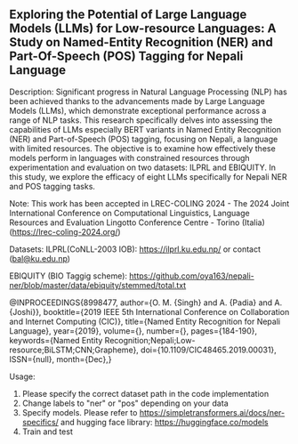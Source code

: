 ## Exploring the Potential of Large Language Models (LLMs) for Low-resource Languages: A Study on Named-Entity Recognition (NER) and Part-Of-Speech (POS) Tagging for Nepali Language
Description:
Significant progress in Natural Language Processing (NLP) has been achieved thanks to the advancements made by Large Language Models (LLMs), which demonstrate exceptional performance across a range of NLP tasks. 
This research specifically delves into assessing the capabilities of LLMs especially BERT variants in Named Entity Recognition (NER) and Part-of-Speech (POS) tagging, focusing on Nepali, a language with limited resources. 
The objective is to examine how effectively these models perform in languages with constrained resources through experimentation and evaluation on two datasets: ILPRL and EBIQUITY. 
In this study, we explore the efficacy of eight LLMs specifically for Nepali NER and POS tagging tasks.

Note: This work has been accepted in LREC-COLING 2024 - The 2024 Joint International Conference on Computational Linguistics, Language Resources and Evaluation Lingotto Conference Centre - Torino (Italia) (https://lrec-coling-2024.org/)

Datasets:
ILPRL(CoNLL-2003 IOB): https://ilprl.ku.edu.np/  or contact (bal@ku.edu.np)

EBIQUITY (BIO Taggig scheme): https://github.com/oya163/nepali-ner/blob/master/data/ebiquity/stemmed/total.txt   

@INPROCEEDINGS{8998477,
author={O. M. {Singh} and A. {Padia} and A. {Joshi}},
booktitle={2019 IEEE 5th International Conference on Collaboration and Internet Computing (CIC)},
title={Named Entity Recognition for Nepali Language},
year={2019},
volume={},
number={},
pages={184-190},
keywords={Named Entity Recognition;Nepali;Low-resource;BiLSTM;CNN;Grapheme},
doi={10.1109/CIC48465.2019.00031},
ISSN={null},
month={Dec},}

Usage:
1. Please specify the correct dataset path in the code implementation
2. Change labels to "ner" or "pos" depending on your data
3. Specify models. Please refer to https://simpletransformers.ai/docs/ner-specifics/ and hugging face library: https://huggingface.co/models
4. Train and test
